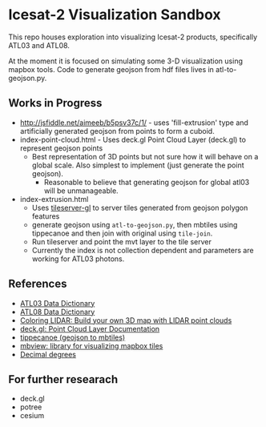 # Icesat-2 Visualization Sandbox

This repo houses exploration into visualizing Icesat-2 products, specifically ATL03 and ATL08.

At the moment it is focused on simulating some 3-D visualization using mapbox tools. Code to generate geojson from hdf files lives in atl-to-geojson.py.

## Works in Progress

* http://jsfiddle.net/aimeeb/b5psv37c/1/ - uses 'fill-extrusion' type and
  artificially generated geojson from points to form a cuboid.
* index-point-cloud.html - Uses deck.gl Point Cloud Layer (deck.gl) to represent geojson points
  * Best representation of 3D points but not sure how it will behave on a global scale. Also simplest to implement (just generate the point geojson).
    * Reasonable to believe that generating geojson for global atl03 will be unmanageable.
* index-extrusion.html
  * Uses [tileserver-gl](https://github.com/maptiler/tileserver-gl) to server
    tiles generated from geojson polygon features
  * generate geojson using `atl-to-geojson.py`, then mbtiles using tippecanoe and then join with original using `tile-join`.
  * Run tileserver and point the mvt layer to the tile server
  * Currently the index is not collection dependent and parameters are working for ATL03 photons.


## References

* [ATL03 Data Dictionary](https://nsidc.org/sites/nsidc.org/files/technical-references/ATL03%20Product%20Data%20Dictionary.pdf)
* [ATL08 Data Dictionary](https://nsidc.org/sites/nsidc.org/files/technical-references/ATL08%20Product%20Data%20Dictionary.pdf)
* [Coloring LIDAR: Build your own 3D map with LIDAR point clouds](https://blog.mapbox.com/coloring-lidar-4522ca5a7186)
* [deck.gl: Point Cloud Layer Documentation](https://github.com/uber/deck.gl/blob/master/docs/layers/point-cloud-layer.md)
* [tippecanoe (geojson to mbtiles)](https://github.com/mapbox/tippecanoe)
* [mbview: library for visualizing mapbox tiles](https://github.com/mapbox/mbview)
* [Decimal degrees](https://en.wikipedia.org/wiki/Decimal_degrees)

## For further researach

* deck.gl
* potree
* cesium
